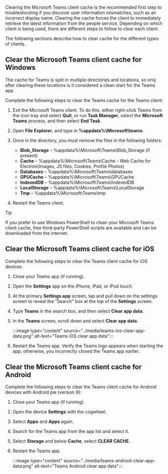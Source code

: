 Clearing the Microsoft Teams client cache is the recommended first step to troubleshooting if you discover user information mismatches, such as an incorrect display name. Clearing the cache forces the client to immediately retrieve the latest information from the people service. Depending on which client is being used, there are different steps to follow to clear each client.

The following sections describe how to clear cache for the different types of clients.

## Clear the Microsoft Teams client cache for Windows

The cache for Teams is split in multiple directories and locations, so only after clearing these locations is it considered a clean start for the Teams app.

Complete the following steps to clear the Teams cache for the Teams client:

1. Exit the Microsoft Teams client. To do this, either right-click Teams from the icon tray and select **Quit**, or run **Task Manager**, select the **Microsoft Teams** process, and then select **End Task**.
2. Open **File Explorer**, and type in **%appdata%\Microsoft\teams**.
3. Once in the directory, you must remove the files in the following folders:

	- **Blob_Storage** – %appdata%\Microsoft\Teams\Blob_Storage (if present)
	- **Cache** – %appdata%\Microsoft\Teams\Cache - Web Cache for Electron(Images, JS files, Cookies, Profile Photos)
	- **Databases** – %appdata%\Microsoft\Teams\databases
	- **GPUCache** – %appdata%\Microsoft\Teams\GPUCache
	- **IndexedDB** – %appdata%\Microsoft\Teams\IndexedDB
	- **LocalStorage** – %appdata%\Microsoft\Teams\LocalStorage 
	- **Tmp** – %appdata%\Microsoft\Teams\tmp 

4. Restart the Teams client.

> [!TIP]
> If you prefer to use Windows PowerShell to clean your Microsoft Teams client cache, free third-party PowerShell scripts are available and can be downloaded from the internet.

## Clear the Microsoft Teams client cache for iOS

Complete the following steps to clear the Teams client cache for iOS devices:

1. Close your Teams app (if running).
2. Open the **Settings** app on the iPhone, iPad, or iPod touch.
3. At the primary **Settings app** screen, tap and pull down on the settings screen to reveal the "Search" box at the top of the **Settings** screen.
4. Type **Teams** in the search box, and then select **Clear app data**.
5. In the **Teams** screen, scroll down and select **Clear app data**.  

	:::image type="content" source="../media/teams-ios-clear-app-data.png" alt-text="Teams iOS clear app data":::
‎‎
6. Restart the Teams app. Verify the Teams logo appears when starting the app; otherwise, you incorrectly closed the Teams app earlier.

## Clear the Microsoft Teams client cache for Android

Complete the following steps to clear the Teams client cache for Android devices with Android pie (version 9):

1. Close your Teams app (if running).
2. Open the device **Settings** with the cogwheel.
3. Select **Apps** and **Apps** again.
4. Search for the Teams app from the app list and select it.
5. Select **Storage** and below **Cache**, select **CLEAR CACHE**.
6. Restart the Teams app.  

	‎‎:::image type="content" source="../media/teams-android-clear-app-data.png" alt-text="Teams Android clear app data":::
